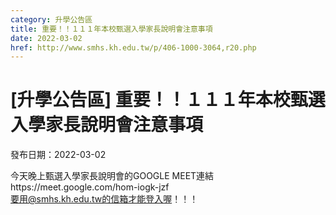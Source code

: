 ```yaml
---
category: 升學公告區
title: 重要！！１１１年本校甄選入學家長說明會注意事項
date: 2022-03-02
href: http://www.smhs.kh.edu.tw/p/406-1000-3064,r20.php
---
```


# [升學公告區] 重要！！１１１年本校甄選入學家長說明會注意事項

發布日期：2022-03-02

今天晚上甄選入學家長說明會的GOOGLE MEET連結https://meet.google.com/hom-iogk-jzf  
要用@smhs.kh.edu.tw的信箱才能登入喔！！！

